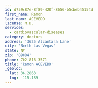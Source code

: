 ```yaml
---
id: d759c87e-8f89-428f-8656-b5cbeb45154d
first_name: Ramon
last_name: ACEVEDO
license: M.D.
services:
  - cardiovascular-diseases
category: doctors
address: '3625 Alcantara Lane'
city: 'North Las Vegas'
state: NV
zip: '89084'
phone: 702-816-3571
title: 'Ramon ACEVEDO'
_geoloc:
  lat: 36.2863
  lng: -115.189
---
```

